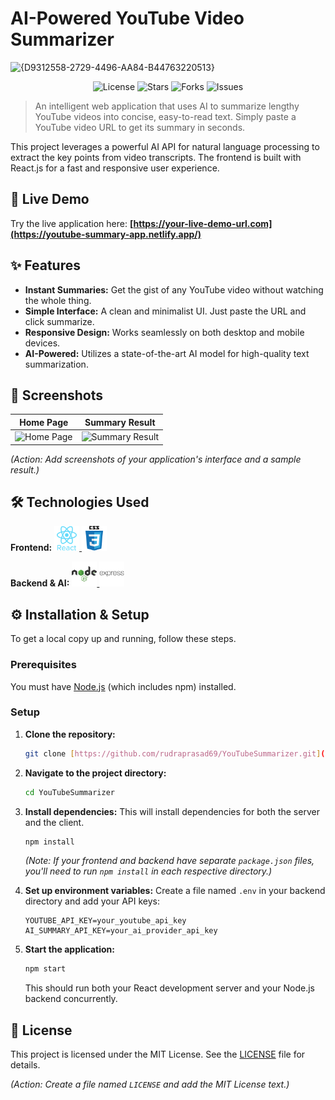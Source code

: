 # AI-Powered YouTube Video Summarizer

<img width="960" height="418" alt="{D9312558-2729-4496-AA84-B44763220513}" src="https://github.com/user-attachments/assets/a956c426-60af-42da-a0bb-5991d16ac45b" />


<p align="center">
  <img src="https://img.shields.io/github/license/rudraprasad69/YouTubeSummarizer" alt="License">
  <img src="https://img.shields.io/github/stars/rudraprasad69/YouTubeSummarizer" alt="Stars">
  <img src="https://img.shields.io/github/forks/rudraprasad69/YouTubeSummarizer" alt="Forks">
  <img src="https://img.shields.io/github/issues/rudraprasad69/YouTubeSummarizer" alt="Issues">
</p>

> An intelligent web application that uses AI to summarize lengthy YouTube videos into concise, easy-to-read text. Simply paste a YouTube video URL to get its summary in seconds.

This project leverages a powerful AI API for natural language processing to extract the key points from video transcripts. The frontend is built with React.js for a fast and responsive user experience.

## 🚀 Live Demo

Try the live application here:
**[https://your-live-demo-url.com](https://youtube-summary-app.netlify.app/)**

## ✨ Features

-   **Instant Summaries:** Get the gist of any YouTube video without watching the whole thing.
-   **Simple Interface:** A clean and minimalist UI. Just paste the URL and click summarize.
-   **Responsive Design:** Works seamlessly on both desktop and mobile devices.
-   **AI-Powered:** Utilizes a state-of-the-art AI model for high-quality text summarization.

## 📸 Screenshots

| Home Page                                      | Summary Result                                  |
| ---------------------------------------------- | ----------------------------------------------- |
| ![Home Page](path/to/homepage_screenshot.png) | ![Summary Result](path/to/summary_screenshot.png) |

*(Action: Add screenshots of your application's interface and a sample result.)*

## 🛠️ Technologies Used

<p align="left">
  <strong>Frontend:</strong>
  <a href="https://reactjs.org/" target="_blank" rel="noreferrer"> <img src="https://raw.githubusercontent.com/devicons/devicon/master/icons/react/react-original-wordmark.svg" alt="react" width="40" height="40"/> </a>
  <a href="https://www.w3schools.com/css/" target="_blank" rel="noreferrer"> <img src="https://raw.githubusercontent.com/devicons/devicon/master/icons/css3/css3-original-wordmark.svg" alt="css3" width="40" height="40"/> </a>
</p>
<p align="left">
  <strong>Backend & AI:</strong>
  <a href="https://nodejs.org" target="_blank" rel="noreferrer"> <img src="https://raw.githubusercontent.com/devicons/devicon/master/icons/nodejs/nodejs-original-wordmark.svg" alt="nodejs" width="40" height="40"/> </a>
  <a href="https://expressjs.com" target="_blank" rel="noreferrer"> <img src="https://raw.githubusercontent.com/devicons/devicon/master/icons/express/express-original-wordmark.svg" alt="express" width="40" height="40"/> </a>
  </p>


## ⚙️ Installation & Setup

To get a local copy up and running, follow these steps.

### Prerequisites

You must have [Node.js](https://nodejs.org/en/) (which includes npm) installed.

### Setup

1.  **Clone the repository:**
    ```bash
    git clone [https://github.com/rudraprasad69/YouTubeSummarizer.git](https://github.com/rudraprasad69/YouTubeSummarizer.git)
    ```

2.  **Navigate to the project directory:**
    ```bash
    cd YouTubeSummarizer
    ```

3.  **Install dependencies:**
    This will install dependencies for both the server and the client.
    ```bash
    npm install
    ```
    *(Note: If your frontend and backend have separate `package.json` files, you'll need to run `npm install` in each respective directory.)*

4.  **Set up environment variables:**
    Create a file named `.env` in your backend directory and add your API keys:
    ```
    YOUTUBE_API_KEY=your_youtube_api_key
    AI_SUMMARY_API_KEY=your_ai_provider_api_key
    ```

5.  **Start the application:**
    ```bash
    npm start
    ```
    This should run both your React development server and your Node.js backend concurrently.

## 📝 License

This project is licensed under the MIT License. See the [LICENSE](LICENSE) file for details.

*(Action: Create a file named `LICENSE` and add the MIT License text.)*
